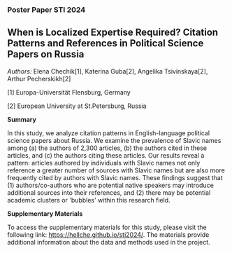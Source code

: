 ### Poster Paper STI 2024 

## When is Localized Expertise Required? Citation Patterns and References in Political Science Papers on Russia

*Authors:* Elena Chechik[1], Katerina Guba[2], Angelika Tsivinskaya[2], Arthur Pecherskikh[2]

[1] Europa-Universität Flensburg, Germany

[2] European University at St.Petersburg, Russia

**Summary**

In this study, we analyze citation patterns in English-language political science papers about Russia. We examine the prevalence of Slavic names among (a) the authors of 2,300 articles, (b) the authors cited in these articles, and (c) the authors citing these articles. Our results reveal a pattern: articles authored by individuals with Slavic names not only reference a greater number of sources with Slavic names but are also more frequently cited by authors with Slavic names. These findings suggest that (1) authors/co-authors who are potential native speakers may introduce additional sources into their references, and (2) there may be potential academic clusters or 'bubbles' within this research field.

**Supplementary Materials**

To access the supplementary materials for this study, please visit the following link: <https://hellche.github.io/sti2024/>. The materials provide additional information about the data and methods used in the project.
